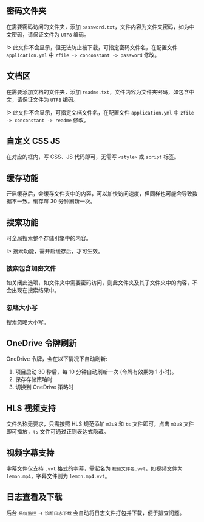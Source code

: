 ## 密码文件夹

在需要密码访问的文件夹，添加 `password.txt`，文件内容为文件夹密码，如为中文密码，请保证文件为 `UTF8` 编码。

!> 此文件不会显示，但无法防止被下载，可指定密码文件名，在配置文件 `application.yml` 中 `zfile -> conconstant -> password` 修改。

## 文档区

在需要添加文档的文件夹，添加 `readme.txt`，文件内容为文件夹密码，如包含中文，请保证文件为 `UTF8` 编码。

!> 此文件不会显示，可指定文档文件名，在配置文件 `application.yml` 中 `zfile -> conconstant -> readme` 修改。

## 自定义 CSS JS

在对应的框内，写 CSS、JS 代码即可，无需写 `<style>` 或 `script` 标签。

## 缓存功能

开启缓存后，会缓存文件夹中的内容，可以加快访问速度，但同样也可能会导致数据不一致。缓存每 30 分钟刷新一次。

## 搜索功能

可全局搜索整个存储引擎中的内容。

!> 搜索功能，需开启缓存后，才可生效。

### 搜索包含加密文件

如关闭此选项，如文件夹中需要密码访问，则此文件夹及其子文件夹中的内容，不会出现在搜索结果中。

### 忽略大小写

搜索忽略大小写。

## OneDrive 令牌刷新

OneDrive 令牌，会在以下情况下自动刷新:

1. 项目启动 30 秒后，每 10 分钟自动刷新一次 (令牌有效期为 1 小时)。
2. 保存存储策略时
3. 切换到 OneDrive 策略时

## HLS 视频支持

文件名称无要求，只需按照 HLS 规范添加 `m3u8` 和 `ts` 文件即可。点击 `m3u8` 文件即可播放，`ts` 文件可通过正则表达式隐藏。

## 视频字幕支持

字幕文件仅支持 `.vvt` 格式的字幕，需起名为 `视频文件名.vvt`，如视频文件为 `lemon.mp4`，字幕文件则为 `lemon.mp4.vvt`。

## 日志查看及下载

后台 `系统监控` -> `诊断日志下载` 会自动将日志文件打包并下载，便于排查问题。